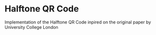 # Halftone QR Code

Implementation of the Halftone QR Code inpired on the original paper by University College London
